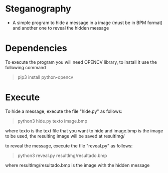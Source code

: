 # Steganography

- A simple program to hide a message in a image (must be in BPM format) and another one to reveal the hidden message

# Dependencies

To execute the program you will need OPENCV library, to install it use the following command

> pip3 install python-opencv

# Execute

To hide a message, execute the file "hide.py" as follows:

> python3 hide.py texto image.bmp

where texto is the text file that you want to hide and image.bmp is the image to be used, the resulting image will be saved at resultImg/

to reveal the message, execute the file "reveal.py" as follows:

> python3 reveal.py resultImg/resultado.bmp

where resultImg/resultado.bmp is the image with the hidden message


